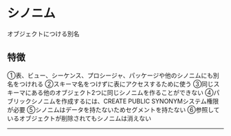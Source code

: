 # シノニム

オブジェクトにつける別名

## 特徴
①表、ビュー、シーケンス、プロシージャ、パッケージや他のシノニムにも別名をつけれる
②スキーマ名をつけずに表にアクセスするために使う
③同じスキーマにある他のオブジェクト2つに同じシノニムを作ることができない
④パブリックシノニムを作成するには、CREATE PUBLIC SYNONYMシステム権限が必要
⑤シノニムはデータを持たないためセグメントを持たない
⑥参照しているオブジェクトが削除されてもシノニムは消えない

---



